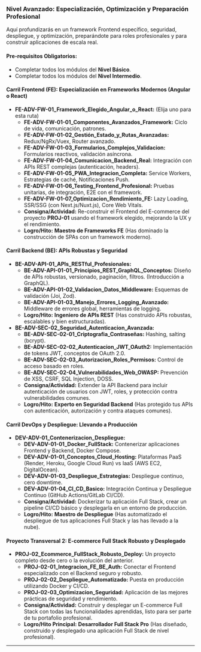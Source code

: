 ### Nivel Avanzado: Especialización, Optimización y Preparación Profesional

Aquí profundizarás en un framework Frontend específico, seguridad, despliegue, y optimización, preparándote para roles profesionales y para construir aplicaciones de escala real.

#### Pre-requisitos Obligatorios:
* Completar todos los módulos del **Nivel Básico**.
* Completar todos los módulos del **Nivel Intermedio**.

#### Carril Frontend (FE): Especialización en Frameworks Modernos (Angular o React)

* **FE-ADV-FW-01_Framework_Elegido_Angular_o_React:** (Elija uno para esta ruta)
    * **FE-ADV-FW-01-01_Componentes_Avanzados_Framework:** Ciclo de vida, comunicación, patrones.
    * **FE-ADV-FW-01-02_Gestión_Estado_y_Rutas_Avanzadas:** Redux/NgRx/Vuex, Router avanzado.
    * **FE-ADV-FW-01-03_Formularios_Complejos_Validacion:** Formularios reactivos, validación asíncrona.
    * **FE-ADV-FW-01-04_Comunicacion_Backend_Real:** Integración con APIs REST complejas (autenticación, headers).
    * **FE-ADV-FW-01-05_PWA_Integracion_Completa:** Service Workers, Estrategias de caché, Notificaciones Push.
    * **FE-ADV-FW-01-06_Testing_Frontend_Profesional:** Pruebas unitarias, de integración, E2E con el framework.
    * **FE-ADV-FW-01-07_Optimizacion_Rendimiento_FE:** Lazy Loading, SSR/SSG (con Next.js/Nuxt.js), Core Web Vitals.
    * **Consigna/Actividad:** Re-construir el Frontend del E-commerce del proyecto **PROJ-01** usando el framework elegido, mejorando la UX y el rendimiento.
    * **Logro/Hito:** **Maestro de Frameworks FE** (Has dominado la construcción de SPAs con un framework moderno).

#### Carril Backend (BE): APIs Robustas y Seguridad

* **BE-ADV-API-01_APIs_RESTful_Profesionales:**
    * **BE-ADV-API-01-01_Principios_REST_GraphQL_Conceptos:** Diseño de APIs robustas, versionado, paginación, filtros. (Introducción a GraphQL).
    * **BE-ADV-API-01-02_Validacion_Datos_Middleware:** Esquemas de validación (Joi, Zod).
    * **BE-ADV-API-01-03_Manejo_Errores_Logging_Avanzado:** Middleware de errores global, herramientas de logging.
    * **Logro/Hito:** **Ingeniero de APIs REST** (Has construido APIs robustas, escalables y bien estructuradas).
* **BE-ADV-SEC-02_Seguridad_Autenticacion_Avanzada:**
    * **BE-ADV-SEC-02-01_Criptografia_Contraseñas:** Hashing, salting (bcrypt).
    * **BE-ADV-SEC-02-02_Autenticacion_JWT_OAuth2:** Implementación de tokens JWT, conceptos de OAuth 2.0.
    * **BE-ADV-SEC-02-03_Autorizacion_Roles_Permisos:** Control de acceso basado en roles.
    * **BE-ADV-SEC-02-04_Vulnerabilidades_Web_OWASP:** Prevención de XSS, CSRF, SQL Injection, DOSS.
    * **Consigna/Actividad:** Extender la API Backend para incluir autenticación de usuarios con JWT, roles, y protección contra vulnerabilidades comunes.
    * **Logro/Hito:** **Experto en Seguridad Backend** (Has protegido tus APIs con autenticación, autorización y contra ataques comunes).

#### Carril DevOps y Despliegue: Llevando a Producción

* **DEV-ADV-01_Contenerizacion_Despliegue:**
    * **DEV-ADV-01-01_Docker_FullStack:** Contenerizar aplicaciones Frontend y Backend, Docker Compose.
    * **DEV-ADV-01-01_Conceptos_Cloud_Hosting:** Plataformas PaaS (Render, Heroku, Google Cloud Run) vs IaaS (AWS EC2, DigitalOcean).
    * **DEV-ADV-01-03_Despliegue_Estrategias:** Despliegue continuo, cero downtime.
    * **DEV-ADV-01-04_CI_CD_Basico:** Integración Continua y Despliegue Continuo (GitHub Actions/GitLab CI/CD).
    * **Consigna/Actividad:** Dockerizar tu aplicación Full Stack, crear un pipeline CI/CD básico y desplegarla en un entorno de producción.
    * **Logro/Hito:** **Maestro de Despliegue** (Has automatizado el despliegue de tus aplicaciones Full Stack y las has llevado a la nube).

#### Proyecto Transversal 2: E-commerce Full Stack Robusto y Desplegado

* **PROJ-02_Ecommerce_FullStack_Robusto_Deploy:** Un proyecto completo desde cero o la evolución del anterior.
    * **PROJ-02-01_Integracion_FE_BE_Auth:** Conectar el Frontend especializado con el Backend seguro y robusto.
    * **PROJ-02-02_Despliegue_Automatizado:** Puesta en producción utilizando Docker y CI/CD.
    * **PROJ-02-03_Optimizacion_Seguridad:** Aplicación de las mejores prácticas de seguridad y rendimiento.
    * **Consigna/Actividad:** Construir y desplegar un E-commerce Full Stack con todas las funcionalidades aprendidas, listo para ser parte de tu portafolio profesional.
    * **Logro/Hito Principal:** **Desarrollador Full Stack Pro** (Has diseñado, construido y desplegado una aplicación Full Stack de nivel profesional).

---